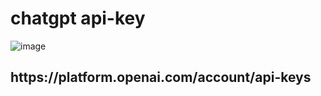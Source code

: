 # chatgpt api-key
 ![image](https://user-images.githubusercontent.com/80905310/216294708-9f7964e2-eb11-40b3-946c-13a42e4fd40e.png)

<h2>https://platform.openai.com/account/api-keys<h2>
